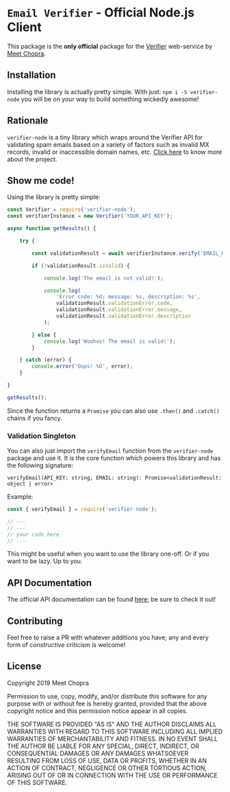 # `Email Verifier` - Official Node.js Client
This package is the **only official** package for the [Verifier](https://verifier.meetchopra.com) web-service by [Meet Chopra](https://twitter.com/meet__chopra).

## Installation
Installing the library is actually pretty simple. With just: `npm i -S verifier-node` you will be on your way to build something wickedly awesome!

## Rationale
`verifier-node` is a tiny library which wraps around the Verifier API for validating spam emails based on a variety of factors such as invalid MX records, invalid or inaccessible domain names, etc. [Click here](https://verifier.meetchopra.com) to know more about the project.

## Show me code!

Using the library is pretty simple:
```javascript
const Verifier = require('verifier-node');
const verifierInstance = new Verifier('YOUR_API_KEY');

async function getResults() {

    try {

        const validationResult = await verifierInstance.verify('EMAIL_HERE');

        if (!validationResult.isValid) {

            console.log('The email is not valid!');

            console.log(
                'Error code: %d; message: %s, description: %s',
                validationResult.validationError.code,
                validationResult.validationError.message,
                validationResult.validationError.description
            );

        } else {
            console.log('Woohoo! The email is valid!');
        }

    } catch (error) {
        console.error('Oops! %O', error);
    }

}

getResults();
```

Since the function returns a `Promise` you can also use `.then()` and `.catch()` chains if you fancy.

### Validation Singleton
You can also just import the `verifyEmail` function from the `verifier-node` package and use it. It is the core function which powers this library and has the following signature:

`verifyEmail(API_KEY: string, EMAIL: string): Promise<validationResult: object | error>`

Example:

```javascript
const { verifyEmail } = require('verifier-node');

// ---
// ---
// your code here
// ---
```

This might be useful when you want to use the library one-off. Or if you want to be lazy. Up to you.

## API Documentation
The official API documentation can be found [here](https://verifier.meetchopra.com/docs#/); be sure to check it out!

## Contributing
Feel free to raise a PR with whatever additions you have; any and every form of _constructive_ criticism is welcome!

## License
Copyright 2019 Meet Chopra

Permission to use, copy, modify, and/or distribute this software for any purpose with or without fee is hereby granted, provided that the above copyright notice and this permission notice appear in all copies.

THE SOFTWARE IS PROVIDED "AS IS" AND THE AUTHOR DISCLAIMS ALL WARRANTIES WITH REGARD TO THIS SOFTWARE INCLUDING ALL IMPLIED WARRANTIES OF MERCHANTABILITY AND FITNESS. IN NO EVENT SHALL THE AUTHOR BE LIABLE FOR ANY SPECIAL, DIRECT, INDIRECT, OR CONSEQUENTIAL DAMAGES OR ANY DAMAGES WHATSOEVER RESULTING FROM LOSS OF USE, DATA OR PROFITS, WHETHER IN AN ACTION OF CONTRACT, NEGLIGENCE OR OTHER TORTIOUS ACTION, ARISING OUT OF OR IN CONNECTION WITH THE USE OR PERFORMANCE OF THIS SOFTWARE.